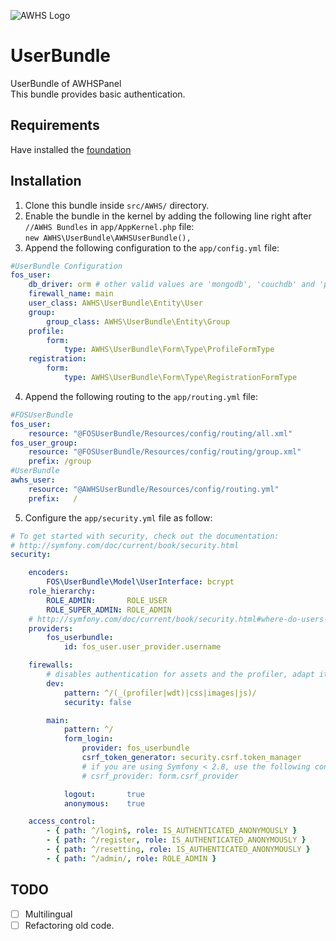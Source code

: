 ![AWHS Logo](https://nicolasmeloni.ovh/images/awhspanel.png)

# UserBundle
UserBundle of AWHSPanel  
This bundle provides basic authentication.

## Requirements
Have installed the [foundation](https://github.com/TheGrimmChester/AWHSPanel/blob/master/README.md)

## Installation
1. Clone this bundle inside `src/AWHS/` directory.
2. Enable the bundle in the kernel by adding the following line right after `//AWHS Bundles` in `app/AppKernel.php` file:  
`new AWHS\UserBundle\AWHSUserBundle(),`
3. Append the following configuration to the `app/config.yml` file:  
```yaml
#UserBundle Configuration
fos_user:
    db_driver: orm # other valid values are 'mongodb', 'couchdb' and 'propel'
    firewall_name: main
    user_class: AWHS\UserBundle\Entity\User
    group:
        group_class: AWHS\UserBundle\Entity\Group
    profile:
        form:
            type: AWHS\UserBundle\Form\Type\ProfileFormType
    registration:
        form:
            type: AWHS\UserBundle\Form\Type\RegistrationFormType

```
4. Append the following routing to the `app/routing.yml` file:  
```yaml
#FOSUserBundle
fos_user:
    resource: "@FOSUserBundle/Resources/config/routing/all.xml"
fos_user_group:
    resource: "@FOSUserBundle/Resources/config/routing/group.xml"
    prefix: /group
#UserBundle
awhs_user:
    resource: "@AWHSUserBundle/Resources/config/routing.yml"
    prefix:   /
```

5. Configure the `app/security.yml` file as follow:  
```yaml
# To get started with security, check out the documentation:
# http://symfony.com/doc/current/book/security.html
security:

    encoders:
        FOS\UserBundle\Model\UserInterface: bcrypt
    role_hierarchy:
        ROLE_ADMIN:       ROLE_USER
        ROLE_SUPER_ADMIN: ROLE_ADMIN
    # http://symfony.com/doc/current/book/security.html#where-do-users-come-from-user-providers
    providers:
        fos_userbundle:
            id: fos_user.user_provider.username

    firewalls:
        # disables authentication for assets and the profiler, adapt it according to your needs
        dev:
            pattern: ^/(_(profiler|wdt)|css|images|js)/
            security: false

        main:
            pattern: ^/
            form_login:
                provider: fos_userbundle
                csrf_token_generator: security.csrf.token_manager
                # if you are using Symfony < 2.8, use the following config instead:
                # csrf_provider: form.csrf_provider

            logout:       true
            anonymous:    true

    access_control:
        - { path: ^/login$, role: IS_AUTHENTICATED_ANONYMOUSLY }
        - { path: ^/register, role: IS_AUTHENTICATED_ANONYMOUSLY }
        - { path: ^/resetting, role: IS_AUTHENTICATED_ANONYMOUSLY }
        - { path: ^/admin/, role: ROLE_ADMIN }
```

## TODO
- [ ] Multilingual
- [ ] Refactoring old code.